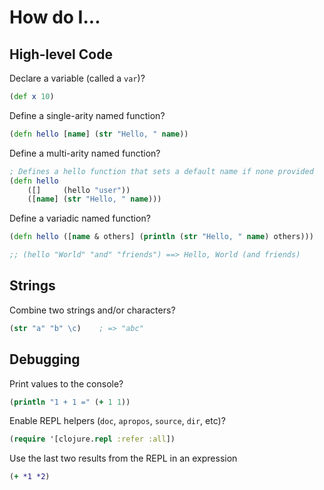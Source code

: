 # How do I...

## High-level Code

Declare a variable (called a `var`)?

```clj
(def x 10)
```

Define a single-arity named function?

```clj
(defn hello [name] (str "Hello, " name))
```

Define a multi-arity named function?

```clj
; Defines a hello function that sets a default name if none provided
(defn hello
    ([]     (hello "user"))
    ([name] (str "Hello, " name)))
```

Define a variadic named function?
```clj
(defn hello ([name & others] (println (str "Hello, " name) others)))

;; (hello "World" "and" "friends") ==> Hello, World (and friends)
```



## Strings

Combine two strings and/or characters?

```clj
(str "a" "b" \c)    ; => "abc"
```




## Debugging

Print values to the console?

```clj
(println "1 + 1 =" (+ 1 1))
```

Enable REPL helpers (`doc`, `apropos`, `source`, `dir`, etc)?

```clj
(require '[clojure.repl :refer :all])
```

Use the last two results from the REPL in an expression

```clj
(+ *1 *2)
```
